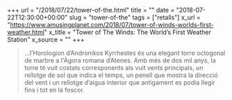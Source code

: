 +++
url = "/2018/07/22/tower-of-the.html"
title = ""
date = "2018-07-22T12:30:00+00:00"
slug = "tower-of-the"
tags = ["retalls"]
x_url = "https://www.amusingplanet.com/2018/07/tower-of-winds-worlds-first-weather.html"
x_title = "Tower of The Winds: The World’s First Weather Station"
x_source = ""
+++


> …l’Horologion d’Andronikos Kyrrhestes és una elegant torre octogonal de marbre a l'Àgora romana d’Atenes. Amb més de dos mil anys, la torre té vuit costats corresponents als vuit vents principals, un rellotge de sol que indica el temps, un penell que mostra la direcció del vent i un rellotge d’aigua interior que antigament es podia llegir fins i tot en la foscor.

